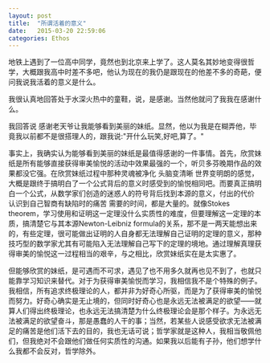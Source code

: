 ```yaml
---
layout: post
title:  "所谓活着的意义"
date:   2015-03-20 22:59:06
categories: Ethos
---
```

地铁上遇到了一位高中同学，竟然也到北京来上学了。这人莫名其妙地变得很哲学，大概跟我高中时差不多吧，他认为现在的我仍是跟现在的他差不多的奇葩，便问我说我活着的意义是什么。

我很认真地回答处于水深火热中的童鞋，说，是感谢。当然他就问了我我在感谢什么。

我回答说 感谢老天爷让我能够看到美丽的妹纸。显然，他以为我是在糊弄他，毕竟我以前都不是很搭理人的，跟我说:"开什么玩笑,好吧,算了。"

事实上，我确实认为能够看到美丽的妹纸是最值得感谢的一件事情。首先，欣赏妹纸是所有能够直接获得审美愉悦的活动中效果最强的一个，听贝多芬晚期作品的效果都没它强。在欣赏妹纸过程中那种灵魂被净化 头脑变清晰 世界变明朗的感觉，大概是跟终于搞明白了一个公式背后的意义时感受到的愉悦相同吧。而要真正搞明白一个公式，从数学家们创造的迷惑人的符号背后找到本源的意义，付出的代价 认识到自己智商有缺陷时的痛苦 需要的时间，都是大量的。就像Stokes theorem，学习使用和证明这一定理没什么实质性的难度，但要理解这一定理的本质，搞清楚它与其本源Newton-Leibniz formula的关系，那不是一两天能想出来的，有些定理，很可能做出证明的人自身都无法理解自己证明的定理的意义，那种技巧型的数学家尤其有可能陷入无法理解自己写下的定理的境地。通过理解真理获得审美的愉悦这一过程相当的艰辛，与之相比，欣赏妹纸实在是太实惠了。

但能够欣赏的妹纸，是可遇而不可求，遇见了也不用多久就再也见不到了，也就只能靠学习知识来替代。对于为获得审美愉悦而学习，我相信我不是个特殊的例子。我相信，所有追求终极理论的人，都并非为好奇心所驱，而是为了获得审美的愉悦而努力。好奇心确实是无止境的，但同时好奇心也是永远无法被满足的欲望——就算人们得出终极理论，也永远无法搞清楚为什么终极理论会是那个样子。为永远无法被满足的欲望奋斗，那是愚蠢的人干的事；当然，若某些人说感受欲求无法被满足的痛苦是他们活下去的目的，我也无话可说；哲学家就是这种人，我相当敬佩他们，但我绝对不会跟他们做任何实质性的沟通。如果我以后能有子孙，他们想学什么我都不会反对，哲学除外。
